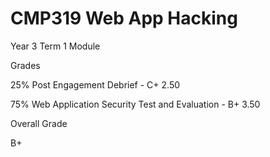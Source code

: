 # CMP319 Web App Hacking 
 Year 3 Term 1 Module 
 
 
 Grades
 
 25% Post Engagement Debrief - C+ 2.50
 
 75% Web Application Security Test and Evaluation - B+ 3.50
 
 Overall Grade 
 
 B+ 
 
